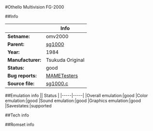 #Othello Multivision FG-2000

##Info

||Info|
|-----|-----|
|**Setname:**|omv2000
|**Parent:**|[sg1000](sg1000.md)
|**Year:**|1984
|**Manufacturer:**|Tsukuda Original
|**Status:**|good
|**Bug reports:**|[MAMETesters](http://mametesters.org/view_all_set.php?type=1&temporary=y&search=sg1000.c)
|**Source file:**|[sg1000.c](https://github.com/mamedev/mame/blob/master/src/mess/drivers/sg1000.c)

##Emulation info
|| Status |
|-----|-----|
|Overall emulation:|good
|Color emulation:|good
|Sound emulation:|good
|Graphics emulation:|good
|Savestates:|supported

##Tech info

##Romset info

<!--- START OF EDITED COMMENT DO NOT TOUCH TEXT ABOVE-->
